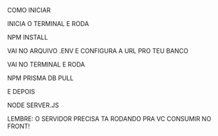 COMO INICIAR

INICIA O TERMINAL E RODA

NPM INSTALL

VAI NO ARQUIVO .ENV E CONFIGURA A URL PRO TEU BANCO 

VAI NO TERMINAL E RODA

NPM PRISMA DB PULL

E DEPOIS

NODE SERVER.JS

LEMBRE: O SERVIDOR PRECISA TA RODANDO PRA VC CONSUMIR NO FRONT!
